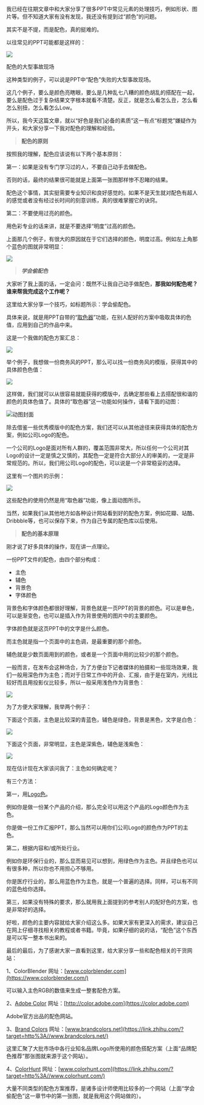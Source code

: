我已经在往期文章中和大家分享了很多PPT中常见元素的处理技巧，例如形状、图片等。但不知道大家有没有发现，我还没有提到过“颜色”的问题。

其实不是不提，而是配色，真的挺难的。

  

以往常见的PPT可能都是这样的：

![](https://pic3.zhimg.com/v2-162107801b52ce7330186beddbf92054_1440w.jpg)

配色的大型事故现场

这种类型的例子，可以说是PPT中“配色”失败的大型事故现场。

这几个例子，要么是颜色亮瞎眼，要么是几种乱七八糟的颜色胡乱的搭配在一起，要么是配色过于复杂结果文字根本就看不清楚。反正，就是怎么看怎么丑，怎么看怎么别扭，怎么看怎么Low。

所以，我今天这篇文章，就以“好色是我们必备的素质”这一有点“标题党”嫌疑作为开头，和大家分享一下我对配色的理解和经验。

  

> **配色的原则**

按照我的理解，配色应该说有以下两个基本原则：

第一：如果是没有专门学习过的人，不要自己动手去做配色。

否则的话，最终的结果很可能就是上面第一张图那样惨不忍睹的结果。

配色这个事情，其实挺需要专业知识和良好感觉的。如果不是天生就对配色有超人的感觉或者没有经过长时间的刻意训练，真的很难掌握它的诀窍。

第二：不要使用过亮的颜色。

用色彩专业的话来讲，就是不要选择“明度”过高的颜色。

上面那几个例子，有很大的原因就在于它们选择的颜色，明度过高。例如左上角那个蓝色的图就非常明显：

![](https://pic1.zhimg.com/v2-03db3e8d2ace033e0f050ad56fda1640_1440w.jpg)

  

> **_学会偷配色_**

大家听了我上面的话，一定会问：既然不让我自己动手做配色，**那我如何配色呢？谁来帮我完成这个工作呢？**

这里给大家分享一个技巧，如标题所示：学会偷配色。

具体来说，就是用PPT自带的“[取色器](https://zhida.zhihu.com/search?content_id=125023562&content_type=Article&match_order=1&q=%E5%8F%96%E8%89%B2%E5%99%A8&zhida_source=entity)”功能，在别人配好的方案中吸取具体的色值，应用到自己的作品中来。

这是一个我做的配色方案汇总：

![](https://pic2.zhimg.com/v2-d49eba2c6160e2e02bf35310f3a46939_1440w.jpg)

举个例子，我想做一份商务风的PPT，那么可以找一份商务风的模版，获得其中的具体颜色色值：

![](https://pic3.zhimg.com/v2-ff08db50dd98bebabae9800f1c8537aa_1440w.jpg)

这样做，我们就可以从很容易就能获得的模版中，去确定那些看上去搭配很和谐的颜色的具体色值了。具体的“取色器”这一功能如何操作，请看下面的动图：

![动图封面](https://pic3.zhimg.com/v2-af984a68139de4622ae7b7c65c7dca78_b.jpg)

除去借鉴一些优秀模版中的配色方案，我们还可以从其他途径来获得具体的配色方案，例如公司Logo的配色。

一个公司的Logo是面对所有人群的，覆盖范围非常大，所以任何一个公司对其Logo的设计一定是慎之又慎的，其配色一定是符合大部分人的审美的，一定是非常规范的。所以，我们用公司Logo的配色，可以说是一个非常稳妥的选择。

这里有一个图片的示例：

![](https://pic1.zhimg.com/v2-03760d758b481e302e81a6625e7b2b42_1440w.jpg)

这些配色的使用仍然是用“取色器”功能，像上面动图所示。

当然，如果我们从其他地方如各种设计网站看到好的配色方案，例如花瓣、站酷、Dribbble等，也可以保存下来，作为自己专属的配色库以后使用。

  

> **配色的基本原理**

刚才说了好多具体的操作，现在讲一点理论。

一份PPT文件的配色，由四个部分构成：

- 主色
- 辅色
- 背景色
- 字体颜色

背景色和字体颜色都很好理解，背景色就是一页PPT的背景的颜色。可以是单色，可以是渐变色，也可以是插入作为背景使用的图片中的主要颜色。

字体颜色就是这页PPT中的文字是什么颜色。

而主色就是指一个页面中的主色调，是最重要的那个颜色。

辅色就是少数页面用到的颜色，或者是一个页面中用的比较少的那个颜色。

  

一般而言，在发布会这种场合，为了方便台下记者媒体的拍摄和一些现场效果，我们一般用深色作为主色；而对于日常工作中的开会、汇报，由于是在室内，光线比较好而且用投影仪比较多，所以一般采用浅色作为背景色：

![](https://picx.zhimg.com/v2-00a6830cfb1f2d568e49e6b1481ea149_1440w.jpg)

为了方便大家理解，我举两个例子：

下面这个页面，主色是比较深的青蓝色，辅色是绿色，背景是黑色，文字是白色：

![](https://pic4.zhimg.com/v2-cf3f24e48f61025cfdaed1f5f06ed44d_1440w.jpg)

下面这个页面，非常明显，主色是深紫色，辅色是浅紫色：

![](https://pic1.zhimg.com/v2-2de5e42d666120524be65c5bac87c062_1440w.jpg)

现在估计现在大家该问我了：主色如何确定呢？

有三个方法：

第一，用[Logo色](https://zhida.zhihu.com/search?content_id=125023562&content_type=Article&match_order=1&q=Logo%E8%89%B2&zhida_source=entity)。

例如你是做一份某个产品的介绍，那么完全可以用这个产品的Logo颜色作为主色。

你是做一份工作汇报PPT，那么当然可以用你们公司Logo的颜色作为PPT的主色。

  

第二，根据内容和/或所处行业。

例如你是环保行业的，那么显而易见可以想到，用绿色作为主色。并且绿色也可以有很多种，所以你也不用担心不够用。

你是医疗行业的，那么用蓝色作为主色，就是一个普遍的选择。同样，可以有不同的蓝色给你选择。

  

第三，如果没有特殊的要求，那么就用我上面提到的参考别人的配好色的方案，也是非常好的选择。

  

好啦，颜色的主要内容就给大家介绍这么多。如果大家有更深入的需求，建议自己在网上仔细寻找相关的教程或者书籍。毕竟，如果仔细的说的话，“配色”这个东西是可以写一整本书出来的。

  

最后的最后，为了感谢大家一直看到这里，给大家分享一些和配色相关的干货网站：

1、ColorBlender
	网址：[www.colorblender.com](https://www.colorblender.com/)

可以输入主色RGB的数值来生成一整套配色方案。

2、[Adobe Color](https://zhida.zhihu.com/search?content_id=125023562&content_type=Article&match_order=1&q=Adobe+Color&zhida_source=entity)
	网址：[http://color.adobe.com](https://color.adobe.com)

Adobe官方出品的配色网站。

3、[Brand Colors](https://zhida.zhihu.com/search?content_id=125023562&content_type=Article&match_order=1&q=Brand+Colors&zhida_source=entity)
	网址：[www.brandcolors.net](https://link.zhihu.com/?target=http%3A//www.brandcolors.net/)

这里汇聚了大批市场中各行业知名品牌Logo所使用的颜色搭配方案（上面“品牌配色推荐”那张图就来源于这个网站）。

4、[ColorHunt](https://zhida.zhihu.com/search?content_id=125023562&content_type=Article&match_order=1&q=ColorHunt&zhida_source=entity)
	网址：[www.colorhunt.com](https://link.zhihu.com/?target=http%3A//www.colorhunt.com/)

大量不同类型的配色方案推荐，是诸多设计师使用比较多的一个网站（上面“学会偷配色”这一章节中的第一张图，就是我用这个网站做的）。